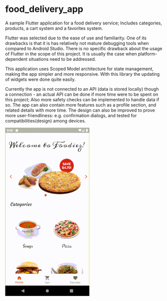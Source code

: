 # food_delivery_app

A sample Flutter application for a food delivery service; Includes categories, products, a cart system and a favorites system.


Flutter was selected due to the ease of use and familiarity. One of its drawbacks is that it is has relatively not mature debugging tools when compared to Android Studio. There is no specific drawback about the usage of Flutter in the scope of this project. It is usually the case when platform-dependent situations need to be addressed.

This application uses Scoped Model architecture for state management, making the app simpler and more responsive. With this library the updating of widgets were done quite easily.

Currently the app is not connected to an API (data is stored locally) though a connection - an actual API can be done if more time were to be spent on this project; Also more safety checks can be implemented to handle data if so. The app can also contain more features such as a profile section, and related details with more time. The design can also be improved to prove more user-friendliness: e.g. confirmation dialogs, and tested for compatibilities(design) among devices.

![](food_app.gif)
